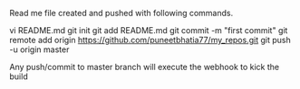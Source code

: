 Read me file created and pushed with following commands.

vi README.md 
git init 
git add README.md git commit -m "first commit" 
git remote add origin https://github.com/puneetbhatia77/my_repos.git 
git push -u origin master

Any push/commit to master branch will execute the webhook to kick the build
